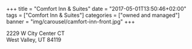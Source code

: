 +++
title = "Comfort Inn & Suites"
date = "2017-05-01T13:50:46+02:00"
tags = ["Comfort Inn & Suites"]
categories = ["owned and managed"]
banner = "img/carousel/camfort-inn-front.jpg"
+++

2229 W City Center CT
<br>
West Valley, UT 84119
